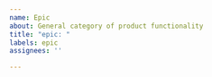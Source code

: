 ```yaml
---
name: Epic
about: General category of product functionality
title: "epic: "
labels: epic
assignees: ''

---
```

